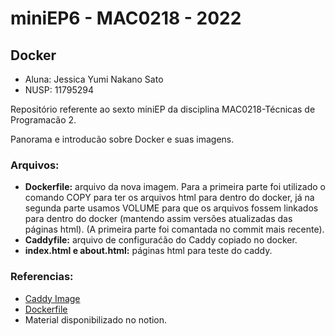 # miniEP6 - MAC0218 - 2022
## Docker
* Aluna: Jessica Yumi Nakano Sato
* NUSP: 11795294

Repositório referente ao sexto miniEP da disciplina MAC0218-Técnicas de Programacão 2.

Panorama e introducão sobre Docker e suas imagens.

### Arquivos:
- **Dockerfile:** arquivo da nova imagem. Para a primeira parte foi utilizado o comando COPY para ter os arquivos html para dentro do docker, já na segunda parte usamos VOLUME para que os arquivos fossem linkados para dentro do docker (mantendo assim versões atualizadas das páginas html). (A primeira parte foi comantada no commit mais recente).
- **Caddyfile:** arquivo de configuraćão do Caddy copiado no docker.
- **index.html e about.html:** páginas html para teste do caddy.

### Referencias:
- [Caddy Image](https://hub.docker.com/_/caddy) 
- [Dockerfile](https://docs.docker.com/engine/reference/builder/)
- Material disponibilizado no notion.
